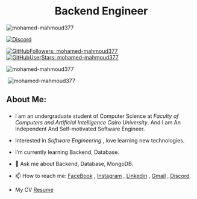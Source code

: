 
<h1 align="center"> Backend Engineer </h3>
<p align="left"> <img src="https://komarev.com/ghpvc/?username=mohamed-mahmoud377&label=Profile%20views&color=0e75b6&style=flat" alt="mohamed-mahmoud377" /> </p> 

<a href="https://github.com/mohamed-mahmoud377/mohamed-mahmoud377/blob/6c6d1fd1e1a0479ec0115c29fd547f91d4cf6708/Discord.md"><img src="https://img.shields.io/static/v1?logo=discord&label=&message=Discord&color=36393f&style=flat-square" alt="Discord"></a> 

[![GitHubFollowers: mohamed-mahmoud377](https://img.shields.io/github/followers/mohamed-mahmoud377?style=social)](https://github.com/mohamed-mahmoud377)
[![GitHubUserStars: mohamed-mahmoud377](https://img.shields.io/github/stars/mohamed-mahmoud377?style=social)](https://github.com/mohamed-mahmoud377)

<p>&nbsp;<img align="left" src="https://github-readme-stats.vercel.app/api?username=mohamed-mahmoud377&show_icons=true&theme=radical" alt="mohamed-mahmoud377" /></p>

<p>&nbsp;<img align="rigth" src="https://github-readme-stats.vercel.app/api/top-langs/?username=mohamed-mahmoud377&layout=demo" alt="mohamed-mahmoud377" /></p>


## About Me:
###
* I am an undergraduate student of Computer Science at *Faculty of Computers and Artificial Intelligence Cairo University*. And I am An Independent And Self-motivated Software Engineer.

*  Interested in _Software Engineering_ , love learning new technologies.
* I’m currently learning Backend, Database.
* 💬 Ask me about Backend, Database, MongoDB.
* 📫 How to reach me: [FaceBook](https://www.facebook.com/jerry377)  , [Instagram](https://www.instagram.com/mohamed.l.l/) , [Linkedin](https://www.linkedin.com/in/mohamed-mahmoud-41a808178/) , [Gmail](https://github.com/mohamed-mahmoud377/mohamed-mahmoud377/blob/a11776849306b8b7661d7c86bf720ae2f4eb3fe0/mail.md) , [Discord](https://github.com/mohamed-mahmoud377/mohamed-mahmoud377/blob/6c6d1fd1e1a0479ec0115c29fd547f91d4cf6708/Discord.md).
*  My CV [Resume](https://github.com/mohamed-mahmoud377/mohamed-mahmoud377/blob/fedea2293638e2dd4c76488bec6b5b75af9e00a8/Resume_V1.2green.pdf)





